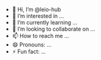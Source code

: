 - 👋 Hi, I’m @leio-hub
- 👀 I’m interested in ...
- 🌱 I’m currently learning ...
- 💞️ I’m looking to collaborate on ...
- 📫 How to reach me ...
- 😄 Pronouns: ...
- ⚡ Fun fact: ...

<!---
leio-hub/leio-hub is a ✨ special ✨ repository because its `README.md` (this file) appears on your GitHub profile.
You can click the Preview link to take a look at your changes.
--->
